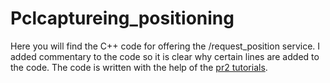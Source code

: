 # Pclcaptureing_positioning
Here you will find the C++ code for offering the /request_position service. I added commentary to the code so it is clear why certain lines are added to the code. The code is written with the help of the [pr2 tutorials](https://github.com/ros-planning/moveit_pr2).
